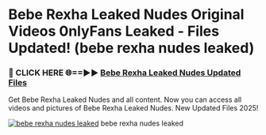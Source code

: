 # Bebe Rexha Leaked Nudes Original Videos 0nlyFans Leaked - Files Updated! (bebe rexha nudes leaked)

<h3>🔴 CLICK HERE 🌐==►► <a href="https://tinyurl.com/2p9ay9w9" rel="nofollow">Bebe Rexha Leaked Nudes Updated Files</a></h3>

Get Bebe Rexha Leaked Nudes and all content. Now you can access all videos and pictures of Bebe Rexha Leaked Nudes. New Updated Files 2025!

[![bebe rexha nudes leaked](https://i.imgur.com/KQgVmj3.gif)](https://tinyurl.com/2p9ay9w9)
bebe rexha nudes leaked